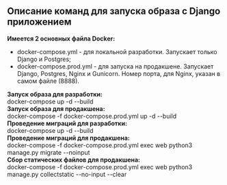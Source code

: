 ## Описание команд для запуска образа с Django приложением  
**Имеется 2 основных файла Docker:** 
- docker-compose.yml - для локальной разработки. Запускает только Django и Postgres;
- docker-compose.prod.yml - для запуска на продакшене. Запускает Django, Postgres, Nginx и Gunicorn. 
Номер порта, для Nginx, указан в самом файле (8888).

**Запуск образа для разработки:**  
docker-compose up -d --build  
**Запуск образа для продакшена:**  
docker-compose -f docker-compose.prod.yml up -d --build  
**Проведение миграций для разработки:**  
docker-compose up -d --build  
**Проведение миграций для продакшена:**  
docker-compose -f docker-compose.prod.yml exec web python3 manage.py migrate --noinput  
**Cбор статических файлов для продакшена:**  
docker-compose -f docker-compose.prod.yml exec web python3 manage.py collectstatic --no-input --clear   
